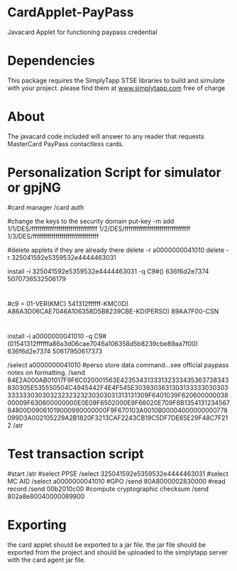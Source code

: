 CardApplet-PayPass
==================

Javacard Applet for functioning paypass credential


Dependencies
============
This package requires the SimplyTapp STSE libraries to build and simulate with your project.
please find them at www.simplytapp.com free of charge


About
=====
The javacard code included will answer to any reader that requests MasterCard PayPass contactless cards.  


Personalization Script for simulator or gpjNG
=============================================
#card manager
/card
auth

#change the keys to the security domain
put-key -m add 1/1/DES/ffffffffffffffffffffffffffffffff 1/2/DES/ffffffffffffffffffffffffffffffff 1/3/DES/ffffffffffffffffffffffffffffffff

#delete applets if they are already there
delete -r a0000000041010
delete -r 325041592e5359532e4444463031

install -i 325041592e5359532e4444463031 -q C9#() 636f6d2e7374 5070736532506179
#
#c9 = 01-VER(KMC) 541312ffffff-KMC(ID) A86A3D06CAE7046A106358D5B8239CBE-KD(PERSO) 89AA7F00-CSN
#
install -i a0000000041010 -q C9#(01541312ffffffa86a3d06cae7046a106358d5b8239cbe89aa7f00) 636f6d2e7374 50617950617373

/select a0000000041010
#perso store data command...see official paypass notes on formatting.
/send 84E2A000AB01017F9F6C020001563E42353431333132333435363738343830305E535550504C4945442F4E4F545E303930363130313333303030333333303030323232323230303031313131309F6401039F62060000003800009F630600000000E0E09F6502000E9F66020E709F6B135413123456784800D09061019000990000000F9F670103A0010B00004000000000778099D3A002105229A2B1820F3213CAF2243CB19C5DF7DE65E29F48C7F212
/atr

Test transaction script
=======================
#start
/atr
#select PPSE
/select 325041592e5359532e4444463031
#select MC AID
/select a0000000041010
#GPO
/send 80A8000002830000
#read record
/send 00b2010c00
#compute cryptographic checksum
/send 802a8e80040000089900


Exporting
=========
the card applet should be exported to a jar file.  the jar file should be exported from the project and should 
be uploaded to the simplytapp server with the card agent jar file.


 